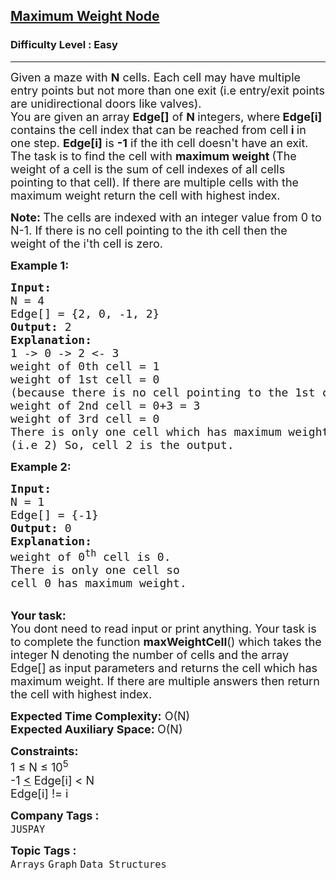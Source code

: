 <h2><a href="https://practice.geeksforgeeks.org/problems/b64485d3994958cca8748991bb58668204b3e4c0/0">Maximum Weight Node</a></h2><h3>Difficulty Level : Easy</h3><hr><div class="problems_problem_content__Xm_eO"><p><span style="font-size:18px">Given a maze with&nbsp;<strong>N</strong> cells. Each cell may have multiple entry points but not more than one exit (i.e entry/exit points are unidirectional doors like valves).<br>
You are given an array <strong>Edge[]</strong> of <strong>N </strong>integers,&nbsp;where<strong> Edge[i] </strong>contains the cell index that can be reached from cell<strong>&nbsp;i </strong>in one step. <strong>Edge[i]</strong> is <strong>-1</strong> if the ith cell doesn't have an exit.&nbsp;<br>
The task is to find the cell with&nbsp;<strong>maximum weight </strong>(The weight of a cell is the sum of&nbsp;cell indexes of all cells pointing to that cell). If there are multiple cells with the maximum weight return the cell with&nbsp;highest index.</span></p>

<p><span style="font-size:18px"><strong>Note:&nbsp;</strong>The cells are indexed with an integer value from 0 to N-1.&nbsp;If there is no cell pointing to the ith cell then the weight of the i'th cell is zero.</span></p>

<p><span style="font-size:18px"><strong><strong>Example 1:</strong></strong></span></p>

<pre><span style="font-size:18px"><strong><strong>Input:</strong>
</strong>N = 4
Edge[] = {2, 0, -1, 2}<strong>
<strong>Output:</strong> </strong>2<strong>
<strong>Explanation</strong>: 
</strong>1 -&gt; 0 -&gt; 2 &lt;- 3
weight of 0th cell = 1
weight of 1st cell = 0 
(because there is no cell pointing to the 1st cell)
weight of 2nd cell = 0+3 = 3
weight of 3rd cell = 0
There is only one cell which has maximum weight
(i.e 2) So, cell 2 is the output.
</span></pre>

<p><span style="font-size:18px"><strong><strong>Example 2:</strong></strong></span></p>

<pre><span style="font-size:18px"><strong><strong>Input:</strong>
</strong>N = 1
Edge[] = {-1}<strong>
<strong>Output:</strong> </strong>0<strong>
<strong>Explanation</strong>:
</strong>weight of 0<sup>th</sup> cell is 0.
There is only one cell so 
cell 0 has maximum weight.
</span></pre>

<p><br>
<span style="font-size:18px"><strong><strong>Your task:</strong></strong><br>
You dont need to read input or print anything. Your task is to complete the function&nbsp;<strong>maxWeightCell</strong>()&nbsp;which takes the integer N&nbsp;denoting the number of cells&nbsp;and the array Edge[]&nbsp;as input parameters and returns the cell which has maximum weight. If there are multiple answers then return the cell with highest index.</span></p>

<p><span style="font-size:18px"><strong><strong>Expected Time Complexity:</strong></strong>&nbsp;O(N)<br>
<strong><strong>Expected Auxiliary Space:&nbsp;</strong></strong>O(N)</span></p>

<p><span style="font-size:18px"><strong><strong>Constraints:</strong></strong><br>
1 ≤ N&nbsp;≤ 10<sup>5</sup><br>
-1 <u>&lt;</u> Edge[i] &lt; N<br>
Edge[i] != i</span></p>
</div><p><span style=font-size:18px><strong>Company Tags : </strong><br><code>JUSPAY</code>&nbsp;<br><p><span style=font-size:18px><strong>Topic Tags : </strong><br><code>Arrays</code>&nbsp;<code>Graph</code>&nbsp;<code>Data Structures</code>&nbsp;
